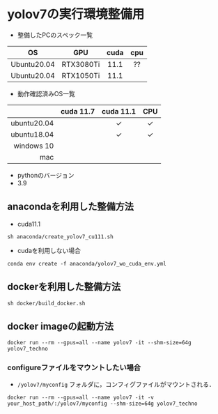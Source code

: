 # yolov7の実行環境整備用

- 整備したPCのスペック一覧

|OS|GPU|cuda|cpu|
|:---:|:---:|:---:|:---:|
| Ubuntu20.04 | RTX3080Ti | 11.1 | ?? |
| Ubuntu20.04 | RTX1050Ti | 11.1 |  |


- 動作確認済みOS一覧

|              | cuda 11.7 | cuda 11.1 | CPU |
| -----------: | :-------: | :-------: | :-: |
| ubuntu20.04  |           | ✓         | ✓   |
| ubuntu18.04  |           | ✓         | ✓   |
| windows 10   |           |           |     |
| mac          |           |           |     |

- pythonのバージョン
- 3.9

## anacondaを利用した整備方法

- cuda11.1
```
sh anaconda/create_yolov7_cu111.sh
```

- cudaを利用しない場合
```
conda env create -f anaconda/yolov7_wo_cuda_env.yml
```

## dockerを利用した整備方法
```
sh docker/build_docker.sh
```

## docker imageの起動方法
```
docker run --rm --gpus=all --name yolov7 -it --shm-size=64g yolov7_techno
```

### configureファイルをマウントしたい場合
- `/yolov7/myconfig` フォルダに，コンフィグファイルがマウントされる．
```
docker run --rm --gpus=all --name yolov7 -it -v your_host_path/:/yolov7/myconfig --shm-size=64g yolov7_techno
```
